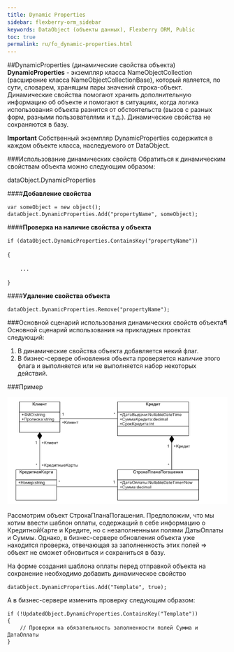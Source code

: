 ```yaml
---
title: Dynamic Properties
sidebar: flexberry-orm_sidebar
keywords: DataObject (объекты данных), Flexberry ORM, Public
toc: true
permalink: ru/fo_dynamic-properties.html
---
```

##DynamicProperties (динамические свойства объекта)
**DynamicProperties** - экземпляр класса NameObjectCollection (расширение класса NameObjectCollectionBase), который является, по сути, словарем, хранящим пары значений строка-объект.
Динамические свойства помогают хранить дополнительную информацию об объекте и помогают в ситуациях, когда логика использования объекта разнится от обстоятельств (вызов с разных форм, разными пользователями и т.д.).
Динамические свойства не сохраняются в базу.


**Important**
Собственный экземпляр DynamicProperties содержится в каждом объекте класса, наследуемого от DataObject.

###Использование динамических свойств
Обратиться к динамическим свойствам объекта можно следующим образом:

dataObject.DynamicProperties

####**Добавление свойства**

```
var someObject = new object();
dataObject.DynamicProperties.Add("propertyName", someObject);
```

####**Проверка на наличие свойства у объекта**

```
if (dataObject.DynamicProperties.ContainsKey("propertyName"))

{

    ...

}
```

####**Удаление свойства объекта**

```
dataObject.DynamicProperties.Remove("propertyName");
```

###Основной сценарий использования динамических свойств объекта¶
Основной сценарий использования на прикладных проектах следующий:

1. В динамические свойства объекта добавляется некий флаг.
2. В бизнес-сервере обновления объекта проверяется наличие этого флага и выполняется или не выполняется набор некоторых действий.

###Пример

![](/images/pages/products/flexberry-orm/DynamicProperties.png)

Рассмотрим объект СтрокаПланаПогашения. Предположим, что мы хотим ввести шаблон оплаты, содержащий в себе информацию о КредитнойКарте и Кредите, но с незаполненными полями ДатыОплаты и Суммы. Однако, в бизнес-сервере обновления объекта уже находится проверка, отвечающая за заполненность этих полей => объект не сможет обновиться и сохраниться в базу.

На форме создания шаблона оплаты перед отправкой объекта на сохранение необходимо добавить динамическое свойство

```
dataObject.DynamicProperties.Add("Template", true);
```

А в бизнес-сервере изменить проверку следующим образом:

```
if (!UpdatedObject.DynamicProperties.ContainsKey("Template"))
{
    // Проверки на обязательность заполненности полей Сумма и ДатаОплаты
}
```